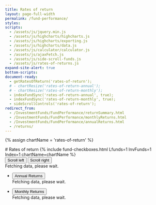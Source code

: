 ```yaml
---
title: Rates of return
layout: page-full-width
permalink: /fund-performance/
styles:
scripts:
  - /assets/js/jquery.min.js
  - /assets/js/highcharts/highcharts.js
  - /assets/js/highcharts/exporting.js
  - /assets/js/highcharts/data.js
  - /assets/js/calculator/calculator.js
  - /assets/js/ajaxFetch.js
  - /assets/js/side-scroll-funds.js
  - /assets/js/rates-of-returns.js
expand-site-alert: true
bottom-scripts:
document-ready:
  - getRatesOfReturn('rates-of-return');
  # - chartResize('rates-of-return-annual');
  # - chartResize('rates-of-return-monthly');
  - indexFundSync('rates-of-return-annual', true);
  - indexFundSync('rates-of-return-monthly', true);
  - sideScrollControls('rates-of-return');
redirect_from:
  - /InvestmentFunds/FundPerformance/returnSummary.html
  - /InvestmentFunds/FundPerformance/monthlyReturns.html
  - /InvestmentFunds/FundPerformance/annualReturns.html
  - /returns/
---
```


{% assign chartName = 'rates-of-return' %}

<div class="usa-grid centered">
<div class="usa-width-one-whole" markdown="1">
# Rates of return
{% include fund-checkboxes.html Lfunds=1 InvFunds=1 Index=1 chartName=chartName %}
</div>
</div>
<!-- TABLE -->
<section id="{{chartName}}-section" class="rates-of-return-table">

  <div class="table-scroll-buttons">
    <button id="slideRight" class="slide-right" type="button" class="usa-button-secondary"><i class="fal fa-arrow-to-left"></i> Scroll left</button>
    <button id="slideLeft" class="slide-left" type="button" class="usa-button-secondary">Scroll right <i class="fal fa-arrow-to-right"></i></button>
  </div><!-- END div.table-scroll-buttons -->

  <div id="{{chartName}}-table" class="table-side-scroll">Fetching data, please wait.</div>
</section>
<!-- CHARTS -->
<section class="rates-of-return-charts">
<div class="usa-grid-full usa-layout-docs-main_content" id="{{chartName}}-div">
<div class="usa-width-one-whole">

  <ul class="usa-accordion">
    <li>
      <button class="usa-accordion-button" aria-expanded="true" aria-controls="{{ chartName }}-annual">Annual Returns</button>
      <div id="{{ chartName }}-annual" class="usa-accordion-content hc-annual-returns-all" aria-hidden="false">Fetching data, please wait.</div>
    </li>
  </ul>
  <ul class="usa-accordion">
    <li>
      <button class="usa-accordion-button" aria-expanded="true" aria-controls="{{ chartName }}-monthly">Monthly Returns</button>
      <div id="{{ chartName }}-monthly" class="usa-accordion-content hc-annual-returns-all" aria-hidden="false">Fetching data, please wait.</div>
    </li>
  </ul>

</div>
</div> <!-- end div#{{chartName}}-div -->
</section>
